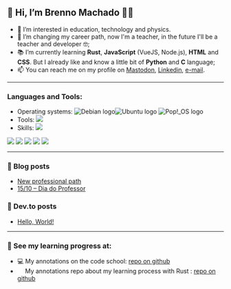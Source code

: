## 👋 Hi, I’m Brenno Machado 🏳️‍🌈

- 👀 I’m interested in education, technology and physics.
- 💞️ I’m changing my career path, now I'm a teacher, in the future I'll be a teacher and developer 🤓;
- 📚 I’m currently learning **Rust**, **JavaScript** (VueJS, Node.js), **HTML** and **CSS**. But I already like and know a little bit of **Python** and **C** language;
- 📫 You can reach me on my profile on [Mastodon](https://bantu.social/@brenno), [Linkedin](https://www.linkedin.com/in/brennomachado/), [e-mail](mailto:contato@brennomachado.com?subject=[from%20GitHub]).

---

### Languages and Tools:

- Operating systems: <img src="https://img.shields.io/badge/-Debian-A81D33?logo=debian&logoColor=white&style=flat" alt="Debian logo"/><img src="https://img.shields.io/badge/-Ubuntu-E95420?logo=ubuntu&logoColor=white&style=flat" alt="Ubuntu logo"/> <img src="https://img.shields.io/badge/-Pop!_OS-48B9C7?logo=popos&logoColor=white&style=flat" alt="Pop!_OS logo"/>
- Tools: <img src="https://img.shields.io/badge/-VSCode-007ACC?logo=visualstudiocode&logoColor=white&style=flat" />
- Skills: <img src="https://img.shields.io/badge/-C-00599C?logo=c&logoColor=white&style=flat"/>
<img src="https://img.shields.io/badge/-Python-3776AB?logo=python&logoColor=white&style=flat" />
  <img src="https://img.shields.io/badge/-JavaScript-F7DF1E?logo=javascript&logoColor=white&style=flat" />
  <img src="https://img.shields.io/badge/-Rust-bdbdbe?logo=rust&logoColor=black&style=flat"/>
  <img src="https://img.shields.io/badge/-HTML-E34F26?logo=html5&logoColor=white&style=flat" />
  <img src="https://img.shields.io/badge/-CSS-1572B6?logo=css3&logoColor=white&style=flat" />
  

---

### 📝 Blog posts

<!-- BLOG:START -->

- [New professional path](https://blog.brennomachado.com/index.php/2021/11/01/new-professional-path/)
- [15/10 – Dia do Professor](https://blog.brennomachado.com/index.php/2018/10/16/15-10/)
<!-- BLOG:END -->

### 📝 Dev.to posts

<!-- DEVTO:START -->

- [Hello, World!](https://dev.to/brenno/hello-world-1onk)
<!-- DEVTO:END -->

---

### 👀 See my learning progress at:

- 💻 My annotations on the code school: [repo on github](https://github.com/brennomachado/DigitalHouse)
- <img height="14" src="https://upload.wikimedia.org/wikipedia/commons/d/d5/Rust_programming_language_black_logo.svg"> My annotations repo about my learning process with Rust : [repo on github](https://github.com/brennomachado/learning-rust) 